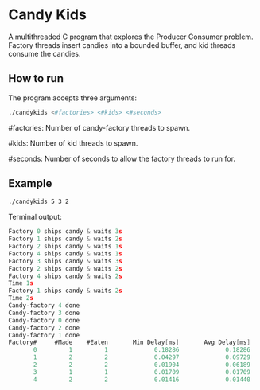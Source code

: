 # Candy Kids

A multithreaded C program that explores the Producer Consumer problem. Factory threads insert
candies into a bounded buffer, and kid threads consume the candies. 

## How to run

The program accepts three arguments:

```bash
./candykids <#factories> <#kids> <#seconds>
```

\#factories:  Number of candy-factory threads to spawn.

\#kids:       Number of kid threads to spawn.

\#seconds:    Number of seconds to allow the factory threads to run for.

## Example

```bash
./candykids 5 3 2
```

Terminal output:
```c
Factory 0 ships candy & waits 3s
Factory 1 ships candy & waits 2s
Factory 2 ships candy & waits 1s
Factory 4 ships candy & waits 1s
Factory 3 ships candy & waits 3s
Factory 2 ships candy & waits 2s
Factory 4 ships candy & waits 2s
Time 1s
Factory 1 ships candy & waits 2s
Time 2s
Candy-factory 4 done
Candy-factory 3 done
Candy-factory 0 done
Candy-factory 2 done
Candy-factory 1 done
Factory#     #Made    #Eaten       Min Delay[ms]       Avg Delay[ms]       Max Delay[ms]
       0         1         1             0.18286             0.18286             0.18286
       1         2         2             0.04297             0.09729             0.15161
       2         2         2             0.01904             0.06189             0.10474
       3         1         1             0.01709             0.01709             0.01709
       4         2         2             0.01416             0.01440             0.01465

```
